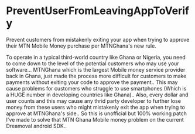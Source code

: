 # PreventUserFromLeavingAppToVerify
Prevent customers from mistakenly exiting your app when trying to approve their MTN Mobile Money purchase per MTNGhana's new rule.


To operate in a typical third-world country like Ghana or Nigeria, you need to come down to the level of the potential customers who may use your software...        MTNGhana which is the largest Mobile money service provider back in Ghana, just made the process more difficult for customers to make payments without exiting your code to approve the payment.. This may cause problems for customers who struggle to use smartphones (Which is a HUGE number in developing countries like Ghana)..   Also, every dollar and user counts and this may cause any thrid party developer to further lose money from these users who might mistakenly exit the app when trying to approve at MTNGhana's side..     So this is unofficial but 100% working patch I've made to solve that MTN Ghana Mobile money problem on the current Dreamoval android SDK..
